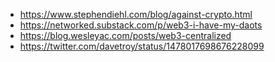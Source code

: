 - https://www.stephendiehl.com/blog/against-crypto.html
- https://networked.substack.com/p/web3-i-have-my-daots
- https://blog.wesleyac.com/posts/web3-centralized
- https://twitter.com/davetroy/status/1478017698676228099